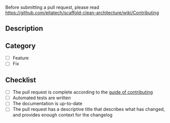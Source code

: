 Before submitting a pull request, please read
https://github.com/eitatech/scaffold-clean-architecture/wiki/Contributing

## Description
<!--- Describe your changes in detail -->

## Category
- [ ] Feature
- [ ] Fix

## Checklist
- [ ] The pull request is complete according to the [guide of contributing](https://github.com/bancolombia/scaffold-clean-architecture/wiki/Contributing)
- [ ] Automated tests are written
- [ ] The documentation is up-to-date
- [ ] The pull request has a descriptive title that describes what has changed, and provides enough context for the changelog

